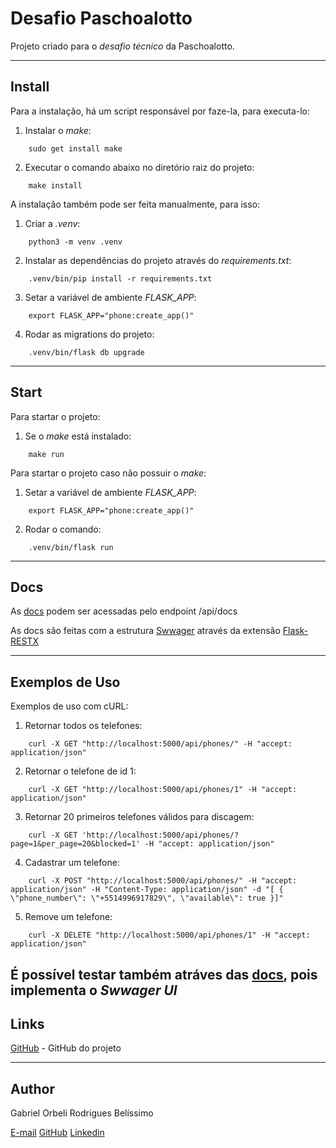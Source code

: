 # Desafio Paschoalotto
Projeto criado para o *desafio técnico* da Paschoalotto.

---
## Install
Para a instalação, há um script responsável por faze-la, para executa-lo:
1) Instalar o *make*:
```
    sudo get install make
```
2) Executar o comando abaixo no diretório raiz do projeto:
```
    make install
```

A instalação também pode ser feita manualmente, para isso:
1) Criar a *.venv*: 
```
    python3 -m venv .venv
```
2) Instalar as dependências do projeto através do *requirements.txt*:
```
    .venv/bin/pip install -r requirements.txt
```
3) Setar a variável de ambiente *FLASK_APP*:
```
    export FLASK_APP="phone:create_app()"
```
4) Rodar as migrations do projeto:
```
    .venv/bin/flask db upgrade
```

---
## Start
Para startar o projeto:
1) Se o *make* está instalado: 
```
    make run
```
Para startar o projeto caso não possuir o *make*:
1) Setar a variável de ambiente *FLASK_APP*:
```
    export FLASK_APP="phone:create_app()"
```
2) Rodar o comando:
```
    .venv/bin/flask run
```

---
## Docs
As [docs](http://localhost:5000/api/docs) podem ser acessadas pelo endpoint /api/docs

As docs são feitas com a estrutura [Swwager](https://swagger.io/) através da extensão [Flask-RESTX](https://flask-restx.readthedocs.io/en/latest/)

---
## Exemplos de Uso
Exemplos de uso com cURL:
1) Retornar todos os telefones:
```
    curl -X GET "http://localhost:5000/api/phones/" -H "accept: application/json"
```
2) Retornar o telefone de id 1:
```
    curl -X GET "http://localhost:5000/api/phones/1" -H "accept: application/json"
```
3) Retornar 20 primeiros telefones válidos para discagem:
```
    curl -X GET 'http://localhost:5000/api/phones/?page=1&per_page=20&blocked=1' -H "accept: application/json"
```
4) Cadastrar um telefone:
```
    curl -X POST "http://localhost:5000/api/phones/" -H "accept: application/json" -H "Content-Type: application/json" -d "[ { \"phone_number\": \"+5514996917829\", \"available\": true }]"
```
5) Remove um telefone:
```
    curl -X DELETE "http://localhost:5000/api/phones/1" -H "accept: application/json"
```

É possível testar também atráves das [docs](http://localhost:5000/api/docs), pois implementa o *Swwager UI*
---
## Links
[GitHub](https://github.com/Orbeli/desafio-paschoalotto) - GitHub do projeto  

---
## Author
Gabriel Orbeli Rodrigues Belíssimo

[E-mail](mailto:gabriel.orbeli@gmail.com)
[GitHub](https://github.com/Orbeli)
[Linkedin](https://www.linkedin.com/in/gabriel-orbeli-436815171/)

